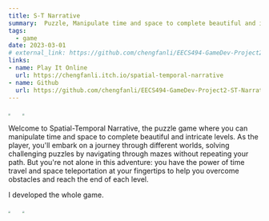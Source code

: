 ```yaml
---
title: S-T Narrative
summary:  Puzzle, Manipulate time and space to complete beautiful and intricate levels. 
tags:
  - game
date: 2023-03-01
# external_link: https://github.com/chengfanli/EECS494-GameDev-Project2-ST-Narrative
links:
- name: Play It Online
  url: https://chengfanli.itch.io/spatial-temporal-narrative
- name: Github
  url: https://github.com/chengfanli/EECS494-GameDev-Project2-ST-Narrative
---
```


<img src="https://chengfanli.github.io/about/src/p2c1.png" style="zoom:25%;" /> &nbsp; &nbsp; &nbsp;<img src="https://chengfanli.github.io/project/src/p2c2.png" style="zoom:25%;" />

Welcome to Spatial-Temporal Narrative, the puzzle game where you can manipulate time and space to complete beautiful and intricate levels. As the player, you'll embark on a journey through different worlds, solving challenging puzzles by navigating through mazes without repeating your path. But you're not alone in this adventure: you have the power of time travel and space teleportation at your fingertips to help you overcome obstacles and reach the end of each level.

I developed the whole game.

<img src="https://chengfanli.github.io/about/src/p2g1.png" style="zoom:25%;" /> &nbsp; &nbsp; &nbsp;<img src="https://chengfanli.github.io/about/src/p2g2.png" style="zoom:25%;" />


